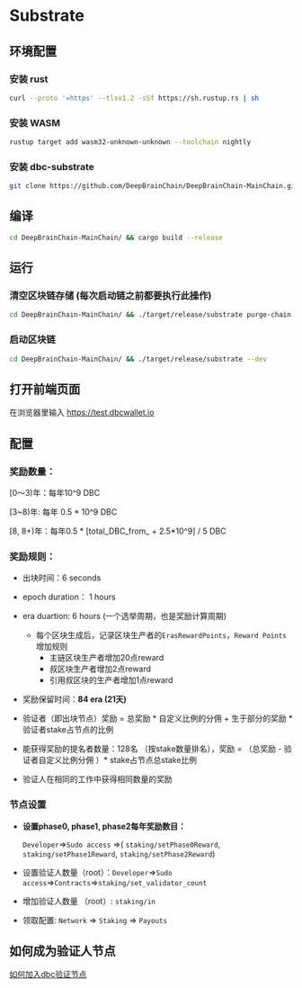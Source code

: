 # Substrate


## 环境配置
### 安装 rust

``` sh
curl --proto '=https' --tlsv1.2 -sSf https://sh.rustup.rs | sh
```

### 安装 WASM

``` sh
rustup target add wasm32-unknown-unknown --toolchain nightly
```

### 安装 dbc-substrate

``` sh
git clone https://github.com/DeepBrainChain/DeepBrainChain-MainChain.git
```

## 编译

``` sh
cd DeepBrainChain-MainChain/ && cargo build --release
```

## 运行
### 清空区块链存储 (每次启动链之前都要执行此操作)

``` sh
cd DeepBrainChain-MainChain/ && ./target/release/substrate purge-chain --dev -y
```


### 启动区块链

``` sh
cd DeepBrainChain-MainChain/ && ./target/release/substrate --dev
```

## 打开前端页面
在浏览器里输入 https://test.dbcwallet.io



## 配置

### 奖励数量：

[0～3)年：每年10^9 DBC

[3~8)年: 每年 0.5 * 10^9 DBC

[8, 8+)年：每年0.5 * [total_DBC_from_ + 2.5*10^9] / 5 DBC

### 奖励规则：

+ 出块时间：6 seconds
+ epoch duration： 1 hours
+ era duartion: 6 hours (一个选举周期，也是奖励计算周期)
  + 每个区块生成后，记录区块生产者的`ErasRewardPoints`，`Reward Points`增加规则
    + 主链区块生产者增加20点reward
    + 叔区块生产者增加2点reward
    + 引用叔区块的生产者增加1点reward
+ 奖励保留时间：**84 era (21天)**



+ 验证者（即出块节点）奖励 = 总奖励 * 自定义比例的分佣 + 生于部分的奖励 * 验证者stake占节点的比例

+ 能获得奖励的提名者数量：128名 （按stake数量排名），奖励 = （总奖励 - 验证者自定义比例分佣 ）* stake占节点总stake比例
+ 验证人在相同的工作中获得相同数量的奖励

### 节点设置

+ **设置phase0, phase1, phase2每年奖励数目：**

  `Developer`=>`Sudo access` =>( `staking/setPhase0Reward`, `staking/setPhase1Reward`, `staking/setPhase2Reward`)

+ 设置验证人数量（root）：`Developer`=>`Sudo access`=>`Contracts`=>`staking/set_validator_count`

+ 增加验证人数量 （root）: `staking/in`

+ 领取配置: `Network` => `Staking` => `Payouts`



## 如何成为验证人节点

[如何加入dbc验证节点](docs/join_dbc_testnet.md)
